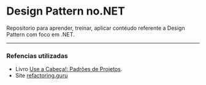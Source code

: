 # Design Pattern no.NET

Repositorio para aprender, treinar, aplicar contéudo referente a Design Pattern com foco em .NET.


---
### Refencias utilizadas
- Livro [Use a Cabeça!: Padrões de Projetos](https://www.amazon.com.br/Cabe%C3%A7a-Padr%C3%B5es-Projetos-Eric-Freeman/dp/8576081741/ref=sr_1_4?__mk_pt_BR=%C3%85M%C3%85%C5%BD%C3%95%C3%91&crid=LKHHR7PLIN86&dchild=1&keywords=design+patterns&qid=1599095932&sprefix=design+patter%2Caps%2C269&sr=8-4).
- Site [refactoring.guru](https://refactoring.guru/pt-br/design-patterns/strategy)
